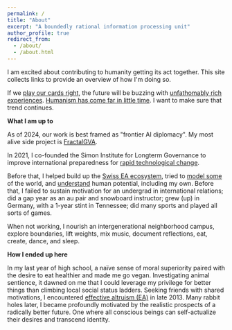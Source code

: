 ```yaml
---
permalink: /
title: "About"
excerpt: "A boundedly rational information processing unit"
author_profile: true
redirect_from: 
  - /about/
  - /about.html
---
```



I am excited about contributing to humanity getting its act together. This site collects links to provide an overview of how I'm doing so.

If we [play our cards right](https://www.youtube.com/watch?v=CrMIEz_mSJM), the future will be buzzing with [unfathomably rich experiences](https://joecarlsmith.com/2021/01/18/actually-possible-thoughts-on-utopia). [Humanism has come far in little time](https://ourworldindata.org/problems-and-progress). I want to make sure that trend continues. 

**What I am up to**

As of 2024, our work is best framed as "frontier AI diplomacy". My most alive side project is [FractalGVA](https://fractalgva.ch/).

In 2021, I co-founded the Simon Institute for Longterm Governance to improve international preparedness for [rapid technological change](https://simoninstitute.ch/).

Before that, I helped build up the [Swiss EA ecosystem](https://effectivealtruism.ch/), tried to [model some](https://www.hindawi.com/journals/complexity/2022/8210732/) of the world, and [understand](https://konrads.link/posts/2019/11/my-favorite-podcasts/) human potential, including my own. Before that, I failed to sustain motivation for an undergrad in international relations; did a gap year as an au pair and snowboard instructor; grew (up) in Germany, with a 1-year stint in Tennessee; did many sports and played all sorts of games.

When not working, I nourish an intergenerational neighborhood campus, explore boundaries, lift weights, mix music, document reflections, eat, create, dance, and sleep.

**How I ended up here**

In my last year of high school, a naïve sense of moral superiority paired with the desire to eat healthier and made me go vegan. Investigating animal sentience, it dawned on me that I could leverage my privilege for better things than climbing local social status ladders. Seeking friends with shared motivations, I encountered [effective altruism (EA)](https://en.wikipedia.org/wiki/Effective_altruism) in late 2013. Many rabbit holes later, I became profoundly motivated by the realistic prospects of a radically better future. One where all conscious beings can self-actualize their desires and transcend identity.
